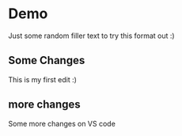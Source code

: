 # Demo

Just some random filler text to try this format out :)

## Some Changes

This is my first edit :)

## more changes

Some more changes on VS code


